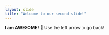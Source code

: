 ```yaml
---
layout: slide
title: "Welcome to our second slide!"
---
```

**I am AWESOME!**  :woman_dancing:
Use the left arrow to go back!
